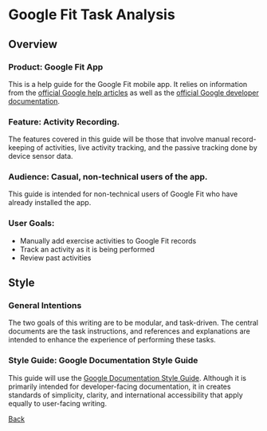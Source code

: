 
# Google Fit Task Analysis

## Overview

### Product: Google Fit App

This is a help guide for the Google Fit mobile app.  It relies on information from the [official Google help articles](https://support.google.com/fit/) as well as the [official Google developer documentation](https://developers.google.com/fit/overview).

### Feature: Activity Recording.

The features covered in this guide will be those that involve manual record-keeping of activities, live activity tracking, and the passive tracking done by device sensor data.

### Audience: Casual, non-technical users of the app.

This guide is intended for non-technical users of Google Fit who have already installed the app.

### User Goals:
- Manually add exercise activities to Google Fit records
- Track an activity as it is being performed
- Review past activities

## Style

### General Intentions

The two goals of this writing are to be modular, and task-driven. The central documents are the task instructions, and references and explanations are intended to enhance the experience of performing these tasks.

### Style Guide: Google Documentation Style Guide

This guide will use the [Google Documentation Style Guide](https://developers.google.com/style/). Although it is primarily intended for developer-facing documentation, it in creates standards of simplicity, clarity, and international accessibility that apply equally to user-facing writing.

[Back](index.html)
